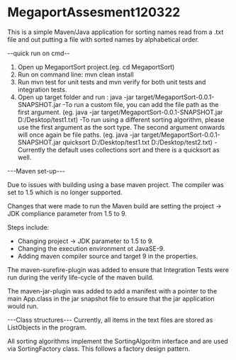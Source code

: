 # MegaportAssesment120322
This is a simple Maven/Java application for sorting names read from a .txt file and out putting a file with sorted names by alphabetical order.

--quick run on cmd--
1. Open up MegaportSort project.(eg. cd MegaportSort)
2. Run on command line: mvn clean install
3. Run mvn test for unit tests and mvn verify for both unit tests and integration tests.
4. Open up target folder and run : java -jar target/MegaportSort-0.0.1-SNAPSHOT.jar
	-To run a custom file, you can add the file path as the first argument. (eg. java -jar target/MegaportSort-0.0.1-SNAPSHOT.jar D:/Desktop/test1.txt)
	-To run using a different sorting algorithm, please use the first argument as the sort type. The second argument onwards will once again be file paths.
	(eg. java -jar target/MegaportSort-0.0.1-SNAPSHOT.jar quicksort D:/Desktop/test1.txt D:/Desktop/test2.txt)
	-Currently the default uses collections sort and there is a quicksort as well.
	

---Maven set-up---

Due to issues with building using a base maven project. The compiler was set to 1.5 which is no longer supported. 

Changes that were made to run the Maven build are setting the project -> JDK compliance parameter from 1.5 to 9.

Steps include:
- Changing project -> JDK parameter to 1.5 to 9.
- Changing the execution environment ot JavaSE-9.
- Adding maven compiler source and target 9 in the properties.


The maven-surefire-plugin was added to ensure that Integration Tests were run during the verify life-cycle of the maven build.

The maven-jar-plugin was added to add a manifest with a pointer to the main App.class in the jar snapshot file to ensure that the jar application would run.

---Class structures---
Currently, all items in the text files are stored as ListObjects in the program.

All sorting algorithms implement the SortingAlgoritm interface and are used via SortingFactory class. This follows a factory design pattern.